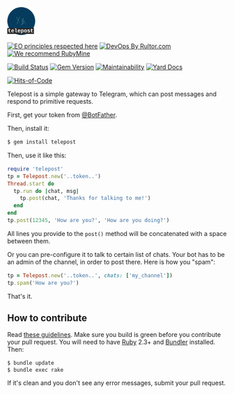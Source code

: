 <img src="/logo.svg" width="64px" height="64px"/>

[![EO principles respected here](https://www.elegantobjects.org/badge.svg)](https://www.elegantobjects.org)
[![DevOps By Rultor.com](http://www.rultor.com/b/yegor256/telepost)](http://www.rultor.com/p/yegor256/telepost)
[![We recommend RubyMine](https://www.elegantobjects.org/rubymine.svg)](https://www.jetbrains.com/ruby/)

[![Build Status](https://travis-ci.org/yegor256/telepost.svg)](https://travis-ci.org/yegor256/telepost)
[![Gem Version](https://badge.fury.io/rb/telepost.svg)](http://badge.fury.io/rb/telepost)
[![Maintainability](https://api.codeclimate.com/v1/badges/21aec58faee3866bdfbb/maintainability)](https://codeclimate.com/github/yegor256/telepost/maintainability)
[![Yard Docs](http://img.shields.io/badge/yard-docs-blue.svg)](http://rubydoc.info/github/yegor256/telepost/master/frames)

[![Hits-of-Code](https://hitsofcode.com/github/yegor256/telepost)](https://hitsofcode.com/view/github/yegor256/telepost)

Telepost is a simple gateway to Telegram, which can post messages and respond to primitive requests.

First, get your token from [@BotFather](https://t.me/BotFather).

Then, install it:

```bash
$ gem install telepost
```

Then, use it like this:

```ruby
require 'telepost'
tp = Telepost.new('..token..')
Thread.start do
  tp.run do |chat, msg|
    tp.post(chat, 'Thanks for talking to me!')
  end
end
tp.post(12345, 'How are you?', 'How are you doing?')
```

All lines you provide to the `post()` method will be concatenated
with a space between them.

Or you can pre-configure it to talk to certain list of chats.
Your bot has to be an admin of the channel, in order to post there.
Here is how you "spam":

```ruby
tp = Telepost.new('..token..', chats: ['my_channel'])
tp.spam('How are you?')
```

That's it.

## How to contribute

Read [these guidelines](https://www.yegor256.com/2014/04/15/github-guidelines.html).
Make sure you build is green before you contribute
your pull request. You will need to have [Ruby](https://www.ruby-lang.org/en/) 2.3+ and
[Bundler](https://bundler.io/) installed. Then:

```
$ bundle update
$ bundle exec rake
```

If it's clean and you don't see any error messages, submit your pull request.

